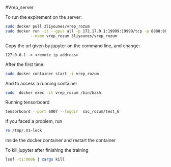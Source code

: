 #Vrep_server

To run the expirement on the server:
```bash
sudo docker pull 3liyounes/vrep_rozum
sudo docker run -it --gpus all -p 172.17.0.1:19999:19999/tcp -p 8888:8888 -p 6006:6006\
           --name vrep_rozum 3liyounes/vrep_rozum
```
Copy the url given by jupyter on the command line, and change:
```
127.0.0.1 -> <remote ip address>
```

After the first time:
```bash
sudo docker container start -i vrep_rozum
```
And to access a running container
```bash
sudo  docker exec -it vrep_rozum /bin/bash
```
Running tensorboard
```bash
tensorboard --port 6007 --logdir  sac_rozum/test_6
```

If you faced a problem, run
```bash
rm /tmp/.X1-lock
```
inside the docker container and restart the container


To kill jupyter after finishing the training
```bash
lsof -ti:8086 | xargs kill
```
